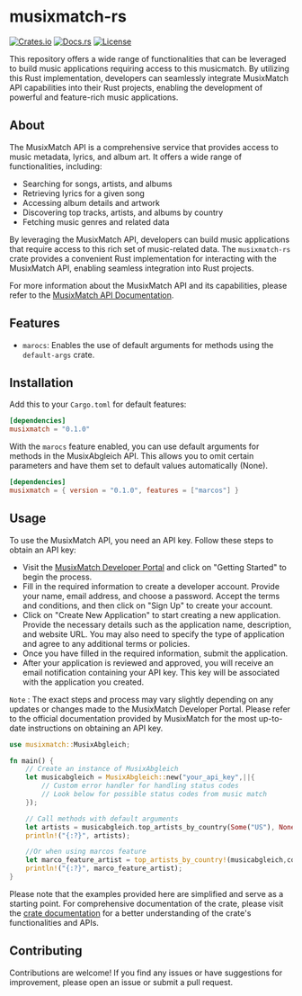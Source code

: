 # musixmatch-rs

[![Crates.io](https://img.shields.io/crates/v/my_crate.svg)](https://crates.io/crates/musixmatch)
[![Docs.rs](https://docs.rs/my_crate/badge.svg)](https://docs.rs/musixmatch)
[![License](https://img.shields.io/crates/l/musixmatch.svg)](https://github.com//Deaths-Door/musixmatch-rs/blob/main/LICENSE)

This repository offers a wide range of functionalities that can be leveraged to build music applications requiring access to this musicmatch. By utilizing this Rust implementation, developers can seamlessly integrate MusixMatch API capabilities into their Rust projects, enabling the development of powerful and feature-rich music applications.

## About

The MusixMatch API is a comprehensive service that provides access to music metadata, lyrics, and album art. It offers a wide range of functionalities, including:

- Searching for songs, artists, and albums
- Retrieving lyrics for a given song
- Accessing album details and artwork
- Discovering top tracks, artists, and albums by country
- Fetching music genres and related data

By leveraging the MusixMatch API, developers can build music applications that require access to this rich set of music-related data. The `musixmatch-rs` crate provides a convenient Rust implementation for interacting with the MusixMatch API, enabling seamless integration into Rust projects.

For more information about the MusixMatch API and its capabilities, please refer to the [MusixMatch API Documentation](https://developer.musixmatch.com/documentation).

## Features

- `marocs`: Enables the use of default arguments for methods using the `default-args` crate.

## Installation

Add this to your `Cargo.toml` for default features:

```toml
[dependencies]
musixmatch = "0.1.0"
```

With the `marocs` feature enabled, you can use default arguments for methods in the MusixAbgleich API. This allows you to omit certain parameters and have them set to default values automatically (None).

```toml
[dependencies]
musixmatch = { version = "0.1.0", features = ["marcos"] }
```

## Usage

To use the MusixMatch API, you need an API key. Follow these steps to obtain an API key:

- Visit the [MusixMatch Developer Portal](https://developer.musixmatch.com/) and click on "Getting Started" to begin the process.
- Fill in the required information to create a developer account. Provide your name, email address, and choose a password. Accept the terms and conditions, and then click on "Sign Up" to create your account.
- Click on "Create New Application" to start creating a new application. Provide the necessary details such as the application name, description, and website URL. You may also need to specify the type of application and agree to any additional terms or policies.
- Once you have filled in the required information, submit the application.
- After your application is reviewed and approved, you will receive an email notification containing your API key. This key will be associated with the application you created.

`Note` : The exact steps and process may vary slightly depending on any updates or changes made to the MusixMatch Developer Portal. Please refer to the official documentation provided by MusixMatch for the most up-to-date instructions on obtaining an API key.

```rust
use musixmatch::MusixAbgleich;

fn main() {
    // Create an instance of MusixAbgleich
    let musicabgleich = MusixAbgleich::new("your_api_key",||{
        // Custom error handler for handling status codes 
        // Look below for possible status codes from music match
    });

    // Call methods with default arguments
    let artists = musicabgleich.top_artists_by_country(Some("US"), None, None);
    println!("{:?}", artists);

    //Or when using marcos feature
    let marco_feature_artist = top_artists_by_country!(musicabgleich,country = "US");
    println!("{:?}", marco_feature_artist);
}
```

Please note that the examples provided here are simplified and serve as a starting point. For comprehensive documentation of the crate, please visit the [crate documentation](https://docs.rs/musixmatch) for a better understanding of the crate's functionalities and APIs.

## Contributing

Contributions are welcome! If you find any issues or have suggestions for improvement, please open an issue or submit a pull request.
